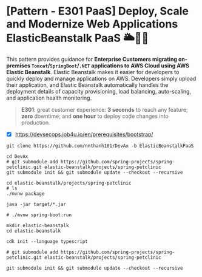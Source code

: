 # [Pattern - E301 PaaS] Deploy, Scale and Modernize Web Applications ElasticBeanstalk PaaS 🌥🎯🚀

This pattern provides guidance for **Enterprise Customers migrating on-premises `Tomcat`/`SpringBoot`/`.NET` applications to AWS Cloud using AWS Elastic Beanstalk**.  Elastic Beanstalk makes it  easier for developers to quickly deploy and manage applications on AWS. Developers simply upload their application, and Elastic Beanstalk automatically handles the deployment details of capacity provisioning, load balancing, auto-scaling, and application health monitoring. 

> **E301**: great customer experience: **3 seconds** to reach any feature; **zero** downtime; and **one hour** to deploy code changes into production.

* [x] https://devsecops.job4u.io/en/prerequisites/bootstrap/

```
git clone https://github.com/nnthanh101/DevAx -b ElasticBeanstalkPaaS

cd DevAx
# git submodule add https://github.com/spring-projects/spring-petclinic.git elastic-beanstalk/projects/spring-petclinic
git submodule init && git submodule update --checkout --recursive

cd elastic-beanstalk/projects/spring-petclinic
# ls
./mvnw package

java -jar target/*.jar

# ./mvnw spring-boot:run
```

```
mkdir elastic-beanstalk
cd elastic-beanstalk

cdk init --language typescript
```

```
# git submodule add https://github.com/spring-projects/spring-petclinic.git elastic-beanstalk/projects/spring-petclinic

git submodule init && git submodule update --checkout --recursive
```

